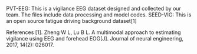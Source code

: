 PVT-EEG: This is a vigilance EEG dataset designed and collected by our team. The files include data processing and model codes.
SEED-VIG: This is an open source fatigue driving background dataset[1]

References
[1]. Zheng W L, Lu B L. A multimodal approach to estimating vigilance using EEG and forehead EOG[J]. Journal of neural engineering, 2017, 14(2): 026017.
